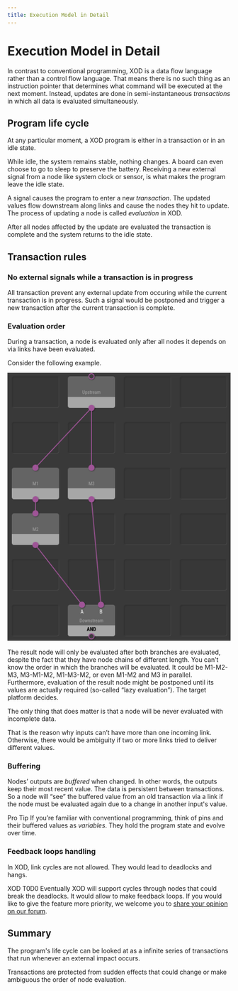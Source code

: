 ```yaml
---
title: Execution Model in Detail
---
```


Execution Model in Detail
=========================

In contrast to conventional programming, XOD is a data flow language rather
than a control flow language. That means there is no such thing as an
instruction pointer that determines what command will be executed at the next
moment. Instead, updates are done in semi-instantaneous *transactions* in which
all data is evaluated simultaneously.

Program life cycle
------------------

At any particular moment, a XOD program is either in a transaction or in an
idle state.

While idle, the system remains stable, nothing changes. A board can even choose
to go to sleep to preserve the battery. Receiving a new external signal from a
node like system clock or sensor, is what makes the program leave the idle
state.

A signal causes the program to enter a new *transaction*. The updated values
flow downstream along links and cause the nodes they hit to update. The process
of updating a node is called *evaluation* in XOD.

After all nodes affected by the update are evaluated the transaction is complete
and the system returns to the idle state.

Transaction rules
-----------------

### No external signals while a transaction is in progress

All transaction prevent any external update from occuring while the current
transaction is in progress. Such a signal would be postponed and trigger a new
transaction after the current transaction is complete.

### Evaluation order

During a transaction, a node is evaluated only after all nodes
it depends on via links have been evaluated.

Consider the following example.

![Diamond graph](./abc.patch.png)

The result node will only be evaluated after both branches are evaluated,
despite the fact that they have node chains of different length. You can’t
know the order in which the branches will be evaluated. It could be M1-M2-M3,
M3-M1-M2, M1-M3-M2, or even M1-M2 and M3 in parallel. Furthermore, evaluation
of the result node might be postponed until its values are actually required
(so-called “lazy evaluation”). The target platform decides.

The only thing that does matter is that a node will be never evaluated with
incomplete data.

That is the reason why inputs can’t have more than one incoming link.
Otherwise, there would be ambiguity if two or more links tried to deliver
different values.

### Buffering

Nodes’ outputs are *buffered* when changed. In other words, the outputs keep
their most recent value. The data is persistent between transactions. So a node
will “see” the buffered value from an old transaction via a link if the node
must be evaluated again due to a change in another input's value.

<div class="ui segment">
<span class="ui ribbon label">Pro Tip</span>
If you’re familiar with conventional programming, think of pins and their
buffered values as <em>variables</em>. They hold the program state and evolve
over time.
</div>

### Feedback loops handling

In XOD, link cycles are not allowed. They would lead to deadlocks and hangs.

<div class="ui segment">
<p><span class="ui ribbon label">XOD T0D0</span>
Eventually XOD will support cycles through nodes that could break the
deadlocks. It would allow to make feedback loops.  If you would like to give
the feature more priority, we welcome you to <a href="//forum.xod.io">share
your opinion on our forum</a>.</p>
</div>

Summary
-------

The program's life cycle can be looked at as a infinite series of transactions
that run whenever an external impact occurs.

Transactions are protected from sudden effects that could change or make
ambiguous the order of node evaluation.
